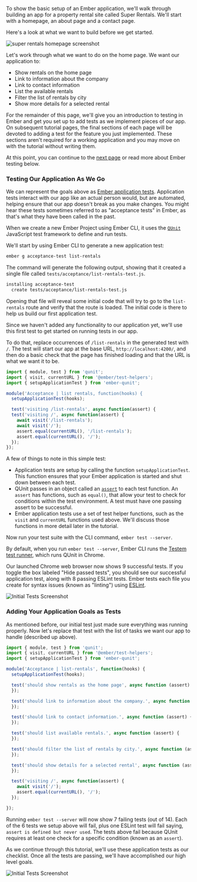 To show the basic setup of an Ember application, we'll walk through building an app for a property rental site called Super Rentals. We'll start with a homepage, an about page and a contact page.

Here's a look at what we want to build before we get started.

![super rentals homepage screenshot](/images/service/style-super-rentals-maps.png)

Let's work through what we want to do on the home page. We want our application to:

* Show rentals on the home page
* Link to information about the company
* Link to contact information
* List the available rentals
* Filter the list of rentals by city
* Show more details for a selected rental

For the remainder of this page, we'll give you an introduction to testing in Ember and get you set up to add tests as we implement pieces of our app. On subsequent tutorial pages, the final sections of each page will be devoted to adding a test for the feature you just implemented. These sections aren't required for a working application and you may move on with the tutorial without writing them.

At this point, you can continue to the [next page](../routes-and-templates/) or read more about Ember testing below.

### Testing Our Application As We Go

We can represent the goals above as [Ember application tests](../../testing/acceptance/). Application tests interact with our app like an actual person would, but are automated, helping ensure that our app doesn't break as you make changes.
You might hear these tests sometimes referred to as "acceptance tests" in Ember, as that's what they have been called in the past.

When we create a new Ember Project using Ember CLI, it uses the [`QUnit`](https://qunitjs.com/) JavaScript test framework to define and run tests.

We'll start by using Ember CLI to generate a new application test:

```bash
ember g acceptance-test list-rentals
```

The command will generate the following output, showing that it created a single file called `tests/acceptance/list-rentals-test.js`.

```bash
installing acceptance-test
  create tests/acceptance/list-rentals-test.js
```

Opening that file will reveal some initial code that will try to go to the `list-rentals` route and verify that the route is loaded. The initial code is there to help us build our first application test.

Since we haven't added any functionality to our application yet, we'll use this first test to get started on running tests in our app.

To do that, replace occurrences of `/list-rentals` in the generated test with `/`. The test will start our app at the base URL, `http://localhost:4200/`, and then do a basic check that the page has finished loading and that the URL is what we want it to be.

```javascript {data-filename="tests/acceptance/list-rentals-test.js" data-diff="-8,+9,-10,+11,-12,+13"}
import { module, test } from 'qunit';
import { visit, currentURL } from '@ember/test-helpers';
import { setupApplicationTest } from 'ember-qunit';

module('Acceptance | list rentals, function(hooks) {
  setupApplicationTest(hooks);

  test('visiting /list-rentals', async function(assert) {
  test('visiting /', async function(assert) {
    await visit('/list-rentals');
    await visit('/');
    assert.equal(currentURL(), '/list-rentals');
    assert.equal(currentURL(), '/');
  });
});
```

A few of things to note in this simple test:

* Application tests are setup by calling the function `setupApplicationTest`. This function ensures that your Ember application is started and shut down between each test.
* QUnit passes in an object called an [`assert`](https://api.qunitjs.com/assert/) to each test function. An `assert` has functions, such as `equal()`, that allow your test to check for conditions within the test environment. A test must have one passing assert to be successful.
* Ember application tests use a set of test helper functions, such as the `visit` and `currentURL` functions used above. We'll discuss those functions in more detail later in the tutorial.

Now run your test suite with the CLI command, `ember test --server`.

By default, when you run `ember test --server`, Ember CLI runs the [Testem test runner](https://github.com/testem/testem), which runs QUnit in Chrome.

Our launched Chrome web browser now shows 9 successful tests. If you toggle the box labeled "Hide passed tests", you should see our successful application test, along with 8 passing ESLint tests. Ember tests each file you create for syntax issues (known as "linting") using [ESLint](http://eslint.org/).

![Initial Tests Screenshot](/images/acceptance-test/initial-tests.png)

### Adding Your Application Goals as Tests

As mentioned before, our initial test just made sure everything was running properly. Now let's replace that test with the list of tasks we want our app to handle (described up above).

```javascript {data-filename="tests/acceptance/list-rentals-test.js" data-diff="+8,+9,+10,+11,+12,+13,+14,+15,+16,+17,+18,+19,+20,+21,+22,+23,+24,+25,-26,-27,-28,-29"}
import { module, test } from 'qunit';
import { visit, currentURL } from '@ember/test-helpers';
import { setupApplicationTest } from 'ember-qunit';

module('Acceptance | list-rentals', function(hooks) {
  setupApplicationTest(hooks);

  test('should show rentals as the home page', async function (assert) {
  });

  test('should link to information about the company.', async function (assert) {
  });

  test('should link to contact information.', async function (assert) {
  });

  test('should list available rentals.', async function (assert) {
  });

  test('should filter the list of rentals by city.', async function (assert) {
  });

  test('should show details for a selected rental', async function (assert) {
  });

  test('visiting /', async function(assert) {
    await visit('/');
    assert.equal(currentURL(), '/');
  });

});
```

Running `ember test --server` will now show 7 failing tests (out of 14). Each of the 6 tests we setup above will fail, plus one ESLint test will fail saying, `assert is defined but never used`. The tests above fail because QUnit requires at least one check for a specific condition (known as an `assert`).

As we continue through this tutorial, we'll use these application tests as our checklist. Once all the tests are passing, we'll have accomplished our high level goals.

![Initial Tests Screenshot](/images/acceptance-test/acceptance-test.png)
